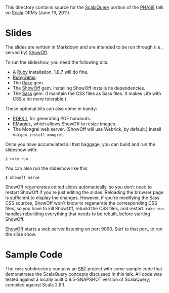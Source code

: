This directory contains source for the [ScalaQuery][] portion of the
[PHASE][] talk on [Scala][] ORMs (June 16, 2011).

# Slides

The slides are written in Markdown and are intended to be run through
(i.e., served by) [ShowOff][].

To run the slideshow, you need the following bits:

* A [Ruby][] installation. 1.8.7 will do fine.
* [RubyGems][].
* The [Rake][] gem.
* The [ShowOff][] gem. Installing ShowOff installs its dependencies.
* The [Sass][] gem. (I maintain the CSS files as Sass files. It makes Life
  with CSS a lot more tolerable.)

These optional bits can also come in handy:

* [PDFKit][], for generating PDF handouts.
* [RMagick][], which allows ShowOff to resize images.
* The Mongrel web server. (ShowOff will use Webrick, by default.)
  Install via `gem install mongrel`.
  
Once you have accumulated all that baggage, you can build and run the
slideshow with:

    $ rake run

You can also run the slideshow like this:

    $ showoff serve

ShowOff regenerates edited slides automatically, so you don't need to
restart ShowOff if you're just editing the slides. Reloading the browser
page is sufficient to display the changes. However, if you're modifying the
Sass CSS sources, ShowOff won't know to regenerate the corresponding CSS
files, so you have to kill ShowOff, rebuild the CSS files, and restart.
`rake run` handles rebuilding everything that needs to be rebuilt, before
starting ShowOff.

[ShowOff][] starts a web server listening on port 9090. Surf to that port,
to run the slide show.

# Sample Code

The `code` subdirectory contains an [SBT][] project with some sample code
that demonstrates the ScalaQuery concepts discussed in this talk. All code
was tested against a locally built 0.9.5-SNAPSHOT version of ScalaQuery,
compiled against Scala 2.8.1.

[ScalaQuery]: http://scalaquery.org/
[ShowOff]: https://github.com/schacon/showoff
[PHASE]: http://www.meetup.com/scala-phase
[Scala]: http://www.scala-lang.org/
[Ruby]: http://www.ruby-lang.org/
[RubyGems]: http://rubygems.org/
[Sass]: http://sass-lang.com/
[Rake]: http://rake.rubyforge.org/
[PDFKit]: https://github.com/jdpace/PDFKit
[RMagick]: http://rmagick.rubyforge.org/
[SBT]: http://code.google.com/p/simple-build-tool
